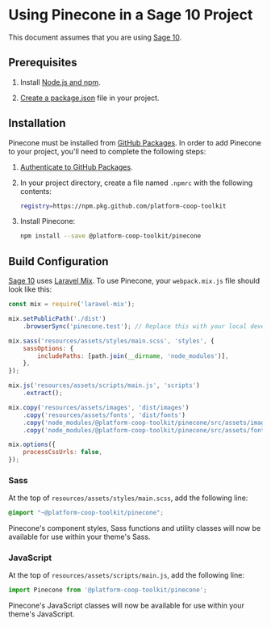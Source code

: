 # Using Pinecone in a Sage 10 Project

This document assumes that you are using [Sage 10](https://github.com/roots/sage/tree/10.0.0-dev).

## Prerequisites

1. Install [Node.js and npm](https://nodejs.org/en/download/).

2. [Create a package.json](https://docs.npmjs.com/creating-a-package-json-file) file in your project.

## Installation

Pinecone must be installed from [GitHub Packages](https://github.com/features/packages). In order to add Pinecone to your project, you'll need to complete the following steps:

1. [Authenticate to GitHub Packages](https://help.github.com/en/packages/using-github-packages-with-your-projects-ecosystem/configuring-npm-for-use-with-github-packages#authenticating-to-github-packages).

2. In your project directory, create a file named `.npmrc` with the following contents:

    ```bash
    registry=https://npm.pkg.github.com/platform-coop-toolkit
    ```

3. Install Pinecone:

    ```bash
    npm install --save @platform-coop-toolkit/pinecone
    ```

## Build Configuration

[Sage 10](https://github.com/roots/sage/tree/10.0.0-dev) uses [Laravel Mix](https://laravel-mix.com). To use Pinecone, your `webpack.mix.js` file should look like this:

```javascript
const mix = require('laravel-mix');

mix.setPublicPath('./dist')
    .browserSync('pinecone.test'); // Replace this with your local development URL.

mix.sass('resources/assets/styles/main.scss', 'styles', {
    sassOptions: {
        includePaths: [path.join(__dirname, 'node_modules')],
    },
});

mix.js('resources/assets/scripts/main.js', 'scripts')
    .extract();

mix.copy('resources/assets/images', 'dist/images')
    .copy('resources/assets/fonts', 'dist/fonts')
    .copy('node_modules/@platform-coop-toolkit/pinecone/src/assets/images', 'dist/images')
    .copy('node_modules/@platform-coop-toolkit/pinecone/src/assets/fonts', 'dist/fonts');

mix.options({
    processCssUrls: false,
});
```

### Sass

At the top of `resources/assets/styles/main.scss`, add the following line:

```scss
@import "~@platform-coop-toolkit/pinecone";
```

Pinecone's component styles, Sass functions and utility classes will now be available for use within your theme's Sass.

### JavaScript

At the top of `resources/assets/scripts/main.js`, add the following line:

```javascript
import Pinecone from '@platform-coop-toolkit/pinecone';
```

Pinecone's JavaScript classes will now be available for use within your theme's JavaScript.
